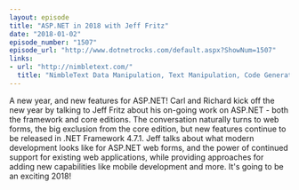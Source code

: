 ```yaml
---
layout: episode
title: "ASP.NET in 2018 with Jeff Fritz"
date: "2018-01-02"
episode_number: "1507"
episode_url: "http://www.dotnetrocks.com/default.aspx?ShowNum=1507"
links:
- url: "http://nimbletext.com/"
  title: "NimbleText Data Manipulation, Text Manipulation, Code Generation and Automation"
---
```


A new year, and new features for ASP.NET! Carl and Richard kick off the new year by talking to Jeff Fritz about his on-going work on ASP.NET - both the framework and core editions. The conversation naturally turns to web forms, the big exclusion from the core edition, but new features continue to be released in .NET Framework 4.7.1. Jeff talks about what modern development looks like for ASP.NET web forms, and the power of continued support for existing web applications, while providing approaches for adding new capabilities like mobile development and more. It's going to be an exciting 2018!
